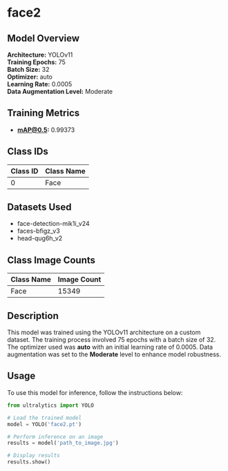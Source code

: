 # face2

## Model Overview

**Architecture:** YOLOv11  
**Training Epochs:** 75  
**Batch Size:** 32  
**Optimizer:** auto  
**Learning Rate:** 0.0005  
**Data Augmentation Level:** Moderate

## Training Metrics

- **mAP@0.5:** 0.99373

## Class IDs

| Class ID | Class Name |
|----------|------------|
| 0 | Face |


## Datasets Used

- face-detection-mik1i_v24
- faces-bfigz_v3
- head-qug6h_v2

## Class Image Counts

| Class Name | Image Count |
|------------|-------------|
| Face | 15349 |


## Description

This model was trained using the YOLOv11 architecture on a custom dataset. The training process involved 75 epochs with a batch size of 32. The optimizer used was **auto** with an initial learning rate of 0.0005. Data augmentation was set to the **Moderate** level to enhance model robustness.

## Usage

To use this model for inference, follow the instructions below:

```python
from ultralytics import YOLO

# Load the trained model
model = YOLO('face2.pt')

# Perform inference on an image
results = model('path_to_image.jpg')

# Display results
results.show()
